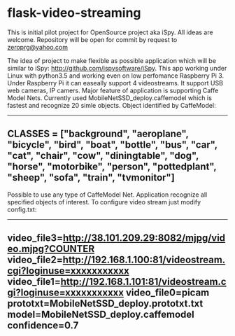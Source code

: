 flask-video-streaming
=====================
This is initial pilot project for OpenSource project aka iSpy. All ideas are welcome. Repository will be open for commit by request to 
zeroprg@yahoo.com

The idea of project to make flexible as possible application which will be similar to iSpy: http://github.com/ispysoftware/iSpy. 
This app working under Linux with python3.5 and working even on low perfomance Raspberry Pi 3. Under Raspberry Pi it can  easeally support 4 videostreams.
It support USB web cameras, IP camers.
Major feature of application is supporting Caffe Model Nets. Currently used MobileNetSSD_deploy.caffemodel which is fastest and recognize 20 simle objects. 
Object identified by CaffeModel: 

------------------------------------------------------
CLASSES = ["background", "aeroplane", "bicycle", "bird", "boat",
	"bottle", "bus", "car", "cat", "chair", "cow", "diningtable",
	"dog", "horse", "motorbike", "person", "pottedplant", "sheep",
	"sofa", "train", "tvmonitor"]
------------------------------------------------------	
Possible  to use any type of CaffeModel Net.
Application recognize all specified objects of interest.
To configure video stream just modify config.txt:

------------------------------------------------------
video_file3=http://38.101.209.29:8082/mjpg/video.mjpg?COUNTER
video_file2=http://192.168.1.100:81/videostream.cgi?loginuse=xxxxxxxxxxx
video_file1=http://192.168.1.101:81/videostream.cgi?loginuse=xxxxxxxxxxx
video_file0=picam
prototxt=MobileNetSSD_deploy.prototxt.txt
model=MobileNetSSD_deploy.caffemodel
confidence=0.7
------------------------------------------------------


